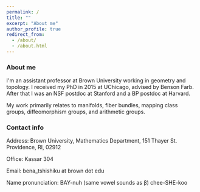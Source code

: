 ```yaml
---
permalink: /
title: ""
excerpt: "About me"
author_profile: true
redirect_from: 
  - /about/
  - /about.html
---
```


### About me 

I'm an assistant professor at Brown University working in geometry and topology. I received my PhD in 2015 at UChicago, advised by Benson Farb. After that I was an NSF postdoc at Stanford and a BP postdoc at Harvard. 

My work primarily relates to manifolds, fiber bundles, mapping class groups, diffeomorphism groups, and arithmetic groups. 

### Contact info

Address: Brown University, Mathematics Department, 151 Thayer St. Providence, RI, 02912

Office: Kassar 304

Email: bena_tshishiku at brown dot edu

Name pronunciation: BAY-nuh (same vowel sounds as β) chee-SHE-koo  
